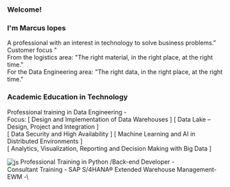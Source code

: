 
### Welcome!
### I'm Marcus lopes
A professional with an interest in technology to solve business problems." Customer focus "\
From the logistics area: "The right material, in the right place, at the right time."\
For the Data Engineering area: "The right data, in the right place, at the right time."

### Academic Education in Technology
Professional training in Data Engineering -\
Focus: [ Design and Implementation of Data Warehouses ] [ Data Lake – Design, Project and Integration ] \
[ Data Security and High Availability ] [ Machine Learning and AI in Distributed Environments ] \
[ Analytics, Visualization, Reporting and Decision Making with Big Data ]

<img align="center" alt="js" src="https://img.shields.io/badge/Python-3776AB?style=for-the-badge&logo=python&logoColor=white" /> Professional Training in Python /Back-end Developer - \
Consultant Training - SAP S/4HANA® Extended Warehouse Management-EWM -\
